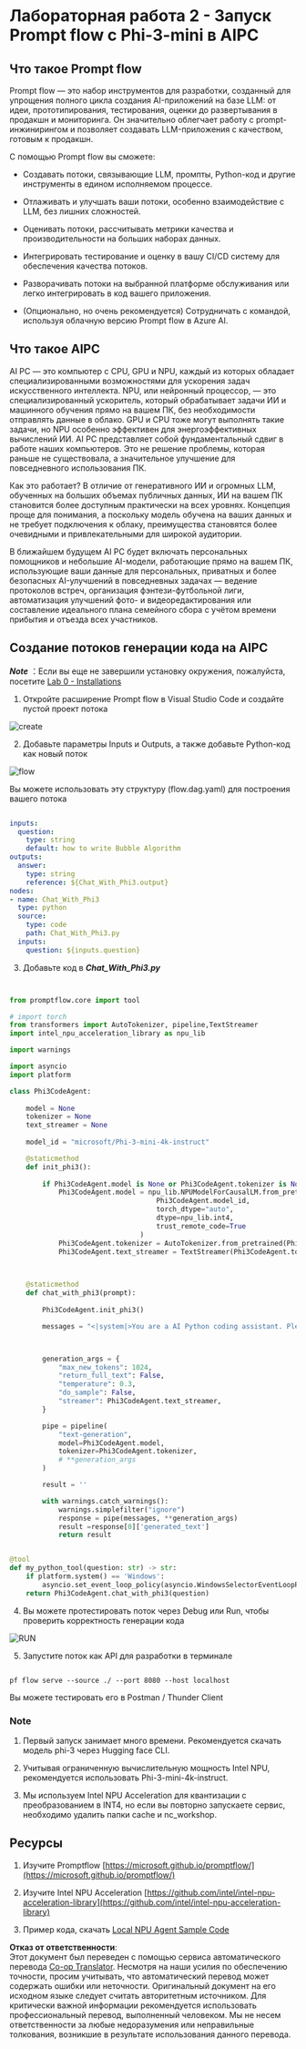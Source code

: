 <!--
CO_OP_TRANSLATOR_METADATA:
{
  "original_hash": "bc29f7fe7fc16bed6932733eac8c81b8",
  "translation_date": "2025-05-07T13:50:22+00:00",
  "source_file": "md/02.Application/02.Code/Phi3/VSCodeExt/HOL/AIPC/02.PromptflowWithNPU.md",
  "language_code": "ru"
}
-->
# **Лабораторная работа 2 - Запуск Prompt flow с Phi-3-mini в AIPC**

## **Что такое Prompt flow**

Prompt flow — это набор инструментов для разработки, созданный для упрощения полного цикла создания AI-приложений на базе LLM: от идеи, прототипирования, тестирования, оценки до развертывания в продакшн и мониторинга. Он значительно облегчает работу с prompt-инжинирингом и позволяет создавать LLM-приложения с качеством, готовым к продакшн.

С помощью Prompt flow вы сможете:

- Создавать потоки, связывающие LLM, промпты, Python-код и другие инструменты в едином исполняемом процессе.

- Отлаживать и улучшать ваши потоки, особенно взаимодействие с LLM, без лишних сложностей.

- Оценивать потоки, рассчитывать метрики качества и производительности на больших наборах данных.

- Интегрировать тестирование и оценку в вашу CI/CD систему для обеспечения качества потоков.

- Разворачивать потоки на выбранной платформе обслуживания или легко интегрировать в код вашего приложения.

- (Опционально, но очень рекомендуется) Сотрудничать с командой, используя облачную версию Prompt flow в Azure AI.

## **Что такое AIPC**

AI PC — это компьютер с CPU, GPU и NPU, каждый из которых обладает специализированными возможностями для ускорения задач искусственного интеллекта. NPU, или нейронный процессор, — это специализированный ускоритель, который обрабатывает задачи ИИ и машинного обучения прямо на вашем ПК, без необходимости отправлять данные в облако. GPU и CPU тоже могут выполнять такие задачи, но NPU особенно эффективен для энергоэффективных вычислений ИИ. AI PC представляет собой фундаментальный сдвиг в работе наших компьютеров. Это не решение проблемы, которая раньше не существовала, а значительное улучшение для повседневного использования ПК.

Как это работает? В отличие от генеративного ИИ и огромных LLM, обученных на больших объемах публичных данных, ИИ на вашем ПК становится более доступным практически на всех уровнях. Концепция проще для понимания, а поскольку модель обучена на ваших данных и не требует подключения к облаку, преимущества становятся более очевидными и привлекательными для широкой аудитории.

В ближайшем будущем AI PC будет включать персональных помощников и небольшие AI-модели, работающие прямо на вашем ПК, использующие ваши данные для персональных, приватных и более безопасных AI-улучшений в повседневных задачах — ведение протоколов встреч, организация фэнтези-футбольной лиги, автоматизация улучшений фото- и видеоредактирования или составление идеального плана семейного сбора с учётом времени прибытия и отъезда всех участников.

## **Создание потоков генерации кода на AIPC**

***Note*** ：Если вы еще не завершили установку окружения, пожалуйста, посетите [Lab 0 - Installations](./01.Installations.md)

1. Откройте расширение Prompt flow в Visual Studio Code и создайте пустой проект потока

![create](../../../../../../../../../translated_images/pf_create.bde888dc83502eba082a058175bbf1eee6791219795393a386b06fd3043ec54d.ru.png)

2. Добавьте параметры Inputs и Outputs, а также добавьте Python-код как новый поток

![flow](../../../../../../../../../translated_images/pf_flow.520824c0969f2a94f17e947f86bdc4b4c6c88a2efa394fe3bcfb58c0dbc578a7.ru.png)

Вы можете использовать эту структуру (flow.dag.yaml) для построения вашего потока

```yaml

inputs:
  question:
    type: string
    default: how to write Bubble Algorithm
outputs:
  answer:
    type: string
    reference: ${Chat_With_Phi3.output}
nodes:
- name: Chat_With_Phi3
  type: python
  source:
    type: code
    path: Chat_With_Phi3.py
  inputs:
    question: ${inputs.question}


```

3. Добавьте код в ***Chat_With_Phi3.py***

```python


from promptflow.core import tool

# import torch
from transformers import AutoTokenizer, pipeline,TextStreamer
import intel_npu_acceleration_library as npu_lib

import warnings

import asyncio
import platform

class Phi3CodeAgent:
    
    model = None
    tokenizer = None
    text_streamer = None
    
    model_id = "microsoft/Phi-3-mini-4k-instruct"

    @staticmethod
    def init_phi3():
        
        if Phi3CodeAgent.model is None or Phi3CodeAgent.tokenizer is None or Phi3CodeAgent.text_streamer is None:
            Phi3CodeAgent.model = npu_lib.NPUModelForCausalLM.from_pretrained(
                                    Phi3CodeAgent.model_id,
                                    torch_dtype="auto",
                                    dtype=npu_lib.int4,
                                    trust_remote_code=True
                                )
            Phi3CodeAgent.tokenizer = AutoTokenizer.from_pretrained(Phi3CodeAgent.model_id)
            Phi3CodeAgent.text_streamer = TextStreamer(Phi3CodeAgent.tokenizer, skip_prompt=True)

    

    @staticmethod
    def chat_with_phi3(prompt):
        
        Phi3CodeAgent.init_phi3()

        messages = "<|system|>You are a AI Python coding assistant. Please help me to generate code in Python.The answer only genertated Python code, but any comments and instructions do not need to be generated<|end|><|user|>" + prompt +"<|end|><|assistant|>"



        generation_args = {
            "max_new_tokens": 1024,
            "return_full_text": False,
            "temperature": 0.3,
            "do_sample": False,
            "streamer": Phi3CodeAgent.text_streamer,
        }

        pipe = pipeline(
            "text-generation",
            model=Phi3CodeAgent.model,
            tokenizer=Phi3CodeAgent.tokenizer,
            # **generation_args
        )

        result = ''

        with warnings.catch_warnings():
            warnings.simplefilter("ignore")
            response = pipe(messages, **generation_args)
            result =response[0]['generated_text']
            return result


@tool
def my_python_tool(question: str) -> str:
    if platform.system() == 'Windows':
        asyncio.set_event_loop_policy(asyncio.WindowsSelectorEventLoopPolicy())
    return Phi3CodeAgent.chat_with_phi3(question)


```

4. Вы можете протестировать поток через Debug или Run, чтобы проверить корректность генерации кода

![RUN](../../../../../../../../../translated_images/pf_run.4239e8a0b420a58284edf6ee1471c1697c345670313c8e7beac0edaee15b9a9d.ru.png)

5. Запустите поток как API для разработки в терминале

```

pf flow serve --source ./ --port 8080 --host localhost   

```

Вы можете тестировать его в Postman / Thunder Client

### **Note**

1. Первый запуск занимает много времени. Рекомендуется скачать модель phi-3 через Hugging face CLI.

2. Учитывая ограниченную вычислительную мощность Intel NPU, рекомендуется использовать Phi-3-mini-4k-instruct.

3. Мы используем Intel NPU Acceleration для квантизации с преобразованием в INT4, но если вы повторно запускаете сервис, необходимо удалить папки cache и nc_workshop.

## **Ресурсы**

1. Изучите Promptflow [https://microsoft.github.io/promptflow/](https://microsoft.github.io/promptflow/)

2. Изучите Intel NPU Acceleration [https://github.com/intel/intel-npu-acceleration-library](https://github.com/intel/intel-npu-acceleration-library)

3. Пример кода, скачать [Local NPU Agent Sample Code](../../../../../../../../../code/07.Lab/01/AIPC)

**Отказ от ответственности**:  
Этот документ был переведен с помощью сервиса автоматического перевода [Co-op Translator](https://github.com/Azure/co-op-translator). Несмотря на наши усилия по обеспечению точности, просим учитывать, что автоматический перевод может содержать ошибки или неточности. Оригинальный документ на его исходном языке следует считать авторитетным источником. Для критически важной информации рекомендуется использовать профессиональный перевод, выполненный человеком. Мы не несем ответственности за любые недоразумения или неправильные толкования, возникшие в результате использования данного перевода.